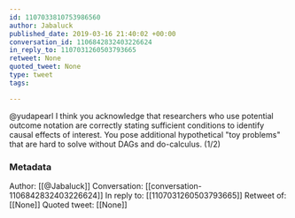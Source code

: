 ```yaml
---
id: 1107033810753986560
author: Jabaluck
published_date: 2019-03-16 21:40:02 +00:00
conversation_id: 1106842832403226624
in_reply_to: 1107031260503793665
retweet: None
quoted_tweet: None
type: tweet
tags:

---
```


@yudapearl I think you acknowledge that researchers who use potential outcome notation are correctly stating sufficient conditions to identify causal effects of interest. You pose additional hypothetical "toy problems" that are hard to solve without DAGs and do-calculus. (1/2)

### Metadata

Author: [[@Jabaluck]]
Conversation: [[conversation-1106842832403226624]]
In reply to: [[1107031260503793665]]
Retweet of: [[None]]
Quoted tweet: [[None]]
